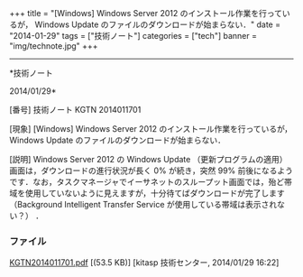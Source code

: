 ﻿+++
title = "[Windows] Windows Server 2012 のインストール作業を行っているが， Windows Update のファイルのダウンロードが始まらない．"
date = "2014-01-29"
tags = ["技術ノート"]
categories = ["tech"]
banner = "img/technote.jpg"
+++

-----------------------------------------------------------------------------------------------------------------------------

*技術ノート

2014/01/29*


[番号]
技術ノート KGTN 2014011701

[現象]
[Windows] Windows Server 2012 のインストール作業を行っているが，
Windows Update のファイルのダウンロードが始まらない．

[説明]
Windows Server 2012 の Windows Update （更新プログラムの適用）
画面は，ダウンロードの進行状況が長く 0% が続き，突然 99%
前後になるようです．なお，タスクマネージャでイーサネットのスループット画面では，殆ど帯域を使用していないように見えますが，十分待てばダウンロードが完了します
（Background Intelligent Transfer Service
が使用している帯域は表示されない？） ．


### ファイル

 
 


[KGTN2014011701.pdf](http://techreport.kitasp.net/attachments/download/1488/KGTN2014011701.pdf)
 [(53.5 KB)] [kitasp 技術センター, 2014/01/29
16:22]


 


 

